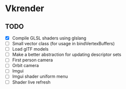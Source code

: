 # Vkrender

## TODO
- [x] Compile GLSL shaders using glslang
- [ ] Small vector class (for usage in bindVertexBuffers)
- [ ] Load glTF models
- [ ] Make a better abstraction for updating descriptor sets
- [ ] First person camera
- [ ] Orbit camera
- [ ] Imgui
- [ ] Imgui shader uniform menu
- [ ] Shader live refresh
